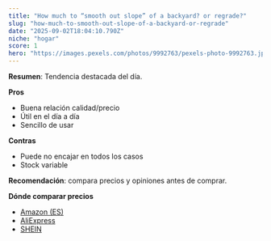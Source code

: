 ```yaml
---
title: "How much to “smooth out slope” of a backyard? or regrade?"
slug: "how-much-to-smooth-out-slope-of-a-backyard-or-regrade"
date: "2025-09-02T18:04:10.790Z"
niche: "hogar"
score: 1
hero: "https://images.pexels.com/photos/9992763/pexels-photo-9992763.jpeg?auto=compress&cs=tinysrgb&fit=crop&h=627&w=1200&auto=compress&cs=tinysrgb&w=1024&h=576&fit=crop"
---
```


**Resumen**: Tendencia destacada del día.

**Pros**
- Buena relación calidad/precio
- Útil en el día a día
- Sencillo de usar

**Contras**
- Puede no encajar en todos los casos
- Stock variable

**Recomendación**: compara precios y opiniones antes de comprar.

**Dónde comparar precios**
- [Amazon (ES)](https://www.amazon.es/s?k=How+much+to+%E2%80%9Csmooth+out+slope%E2%80%9D+of+a+backyard%3F+or+regrade%3F&language=es_ES&tag=teknovashop25-21)
- [AliExpress](https://es.aliexpress.com/wholesale?SearchText=How+much+to+%E2%80%9Csmooth+out+slope%E2%80%9D+of+a+backyard%3F+or+regrade%3F)
- [SHEIN](https://es.shein.com/pdsearch?keyword=How+much+to+%E2%80%9Csmooth+out+slope%E2%80%9D+of+a+backyard%3F+or+regrade%3F)

